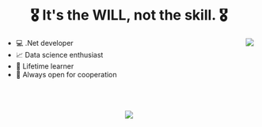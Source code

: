 <div align="center">
   <h1>🎖 It's the <b>WILL</b>, not the skill. 🎖</h1>
</div>

<img align="right" src="https://github-readme-stats.vercel.app/api?username=ambrg&count_private=true&show_icons=true&hide_title=true&hide=stars&theme=dark" />

- :computer: .Net developer
- :chart_with_upwards_trend: Data science enthusiast
- :book: Lifetime learner
- 🤝 Always open for cooperation

<br>
<br>
<br>

<div align="center">
   <img src="https://github-profile-trophy.vercel.app/?username=ambrg&theme=flat&no-frame=true&margin-w=30" />
</div>
